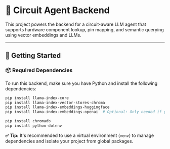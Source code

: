 # 🔌 Circuit Agent Backend

This project powers the backend for a circuit-aware LLM agent that supports hardware component lookup, pin mapping, and semantic querying using vector embeddings and LLMs.

---

## 🚀 Getting Started

### 📦 Required Dependencies

To run this backend, make sure you have Python and install the following dependencies:

```bash
pip install llama-index-core
pip install llama-index-vector-stores-chroma
pip install llama-index-embeddings-huggingface
pip install llama-index-embeddings-openai  # Optional: Only needed if you use OpenAI for embeddings

pip install chromadb
pip install python-dotenv

```

**✅ Tip:** It's recommended to use a virtual environment (`venv`) to manage dependencies and isolate your project from global packages.